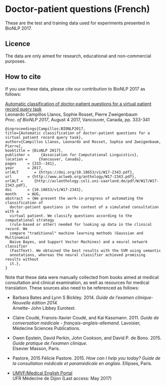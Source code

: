 # Doctor-patient questions (French)

These are the test and training data used for experiments presented in BioNLP 2017.

## Licence

The data are only aimed for research, educational and non-commercial purposes.

## How to cite

If you use these data, please cite our contribution to BioNLP 2017 as follows:

   [Automatic classification of doctor-patient questions for a virtual patient record query task](http://www.aclweb.org/anthology/W17-2343)  
Leonardo Campillos Llanos, Sophie Rosset, Pierre Zweigenbaum   
*Proc. of BioNLP 2017*, August 4 2017, Vancouver, Canada, pp. 333-341   

  ```
  @inproceedings{Campillos:BIONLP2017,   
  title={Automatic classification of doctor-patient questions for a virtual patient record query task},  
  author={Campillos Llanos, Leonardo and Rosset, Sophie and Zweigenbaum, Pierre},   
  booktitle = {BioNLP 2017},
  publisher =     {Association for Computational Linguistics},
  location =     {Vancouver, Canada},
  pages     = {333--341},
  year      = 2017,
  urlALT       = {https://doi.org/10.18653/v1/W17-2343.pdf},
  url       = {http://www.aclweb.org/anthology/W17-2343.pdf},
  urlALT =     {http://aclanthology.coli.uni-saarland.de/pdf/W/W17/W17-2343.pdf},
  doi       = {10.18653/v1/W17-2343},
  month     = AUG,
  abstract  = {We present the work-in-progress of automating the classification of
    doctor-patient questions in the context of a simulated consultation with a
    virtual patient. We classify questions according to the computational strategy
    (rule-based or other) needed for looking up data in the clinical record. We
    compare "traditional" machine learning methods (Gaussian and Multinomial
    Naive Bayes, and Support Vector Machines) and a neural network classifier
    (FastText). We obtained the best results with the SVM using semantic
    annotations, whereas the neural classifier achieved promising results without
    it.},
  } 
  ```

   Note that these data were manually collected from books aimed at medical consultation and clinical examination, as well as resources for medical translation. These sources also need to be referenced as follows: 

   * Barbara Bates and Lynn S Bickley. 2014. 
   *Guide de l’examen clinique-Nouvelle édition 2014.*  
   Arnette- John Libbey Eurotext.
   
   * Claire Coudé, Franois-Xavier Coudé, and Kai Kassmann. 2011. 
   *Guide de conversation médicale - français-anglais-allemand.* 
   Lavoisier, Médecine Sciences Publications.

   * Owen Epstein, David Perkin, John Cookson, and David P. de Bono. 2015. 
   *Guide pratique de l’examen clinique.*  
   Elsevier Masson, Paris.
   
   * Pastore, 2015 Félicie Pastore. 2015. 
   *How can I help you today? Guide de la consultation médicale et paramédicale en anglais*. 
   Ellipses, Paris.

   * [UMVF/Medical English Portal](http://anglaismedical.u-bourgogne.fr/)  
   UFR Médecine de Dijon (Last access: May 2017)
